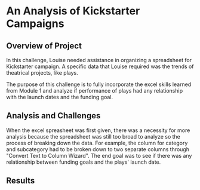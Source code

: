 # An Analysis of Kickstarter Campaigns
## Overview of Project
In this challenge, Louise needed assistance in organizing a spreadsheet for Kickstarter campaign. A specific data that Louise required was the trends of theatrical projects, like plays.

The purpose of this challenge is to fully incorporate the excel skills learned from Module 1 and analyze if performance of plays had any relationship with the launch dates and the funding goal.

## Analysis and Challenges
When the excel spreasheet was first given, there was a necessity for more analysis because the spreadsheet was still too broad to analyze so the process of breaking down the data. For example, the column for category and subcategory had to be broken down to two separate columns through "Convert Text to Column Wizard".
The end goal was to see if there was any relationship between funding goals and the plays' launch date.
## Results
